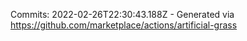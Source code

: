 Commits: 2022-02-26T22:30:43.188Z - Generated via https://github.com/marketplace/actions/artificial-grass
<br>
